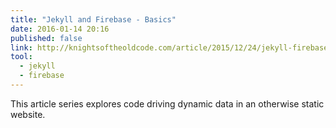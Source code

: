 ```yaml
---
title: "Jekyll and Firebase - Basics"
date: 2016-01-14 20:16
published: false
link: http://knightsoftheoldcode.com/article/2015/12/24/jekyll-firebase-basics/
tool:
  - jekyll
  - firebase
---
```

This article series explores code driving dynamic data in an otherwise static website.
